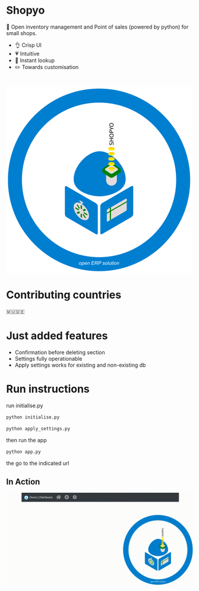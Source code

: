 # Shopyo
:gift: Open inventory management  and Point of sales (powered by python) for small shops. 

- :ok_hand: Crisp UI
- :heartpulse: Intuitive
- :sparkler: Instant lookup
- :pencil2: Towards customisation

#
![](shopyo.png)


# Contributing countries

🇲🇺🇩🇪

# Just added features

- Confirmation before deleting section
- Settings fully operationable
- Apply settings works for existing and non-existing db

# Run instructions
run initialise.py

```python
python initialise.py
```

```python
python apply_settings.py
```

then run the app

```python
python app.py
```

the go to the indicated url

## In Action
![](shopyo_min.gif)



